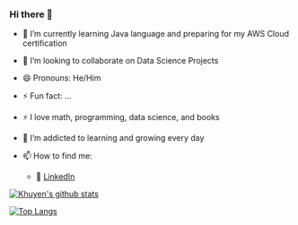 ### Hi there 👋

<!--
**hardeybisey/hardeybisey** is a ✨ _special_ ✨ repository because its `README.md` (this file) appears on your GitHub profile.
- 🤔 I’m looking for help with ...
- 💬 Ask me about ...
- 📫 How to reach me: ...
-->

- 🌱 I’m currently learning Java language and preparing for my AWS Cloud certification
- 👯 I’m looking to collaborate on Data Science Projects

- 😄 Pronouns: He/Him
- ⚡ Fun fact: ...
- :zap: I love math, programming, data science, and books
- 🌱 I’m addicted to learning and growing every day
- 📫 How to find me: 
  - :office: [LinkedIn]([https://www.linkedin.com/in/khuyen-tran-1ab926151/](https://www.linkedin.com/in/idris-adebisi-0275a9164/))


[![Khuyen's github stats](https://github-readme-stats.vercel.app/api?username=hardeybisey&count_private=true&show_icons=true&theme=radical&hide_rank=false)](https://github.com/anuraghazra/github-readme-stats)


[![Top Langs](https://github-readme-stats.vercel.app/api/top-langs/?username=hardeybisey)](https://github.com/anuraghazra/github-readme-stats)
